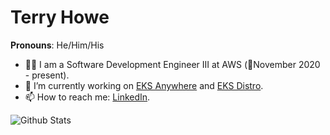 # Terry Howe
**Pronouns**: He/Him/His

- 👨‍💻 I am a Software Development Engineer III at AWS (:calendar:November 2020 - present).
- 🔭 I’m currently working on [EKS Anywhere](https://github.com/aws/eks-anywhere) and [EKS Distro](https://github.com/aws/eks-distro).
- 📫 How to reach me: [LinkedIn](www.linkedin.com/in/terrylhowe).

![Github Stats](https://github-readme-stats.vercel.app/api?username=TerryHowe&count_private=true&show_icons=true&theme=blue-green)
